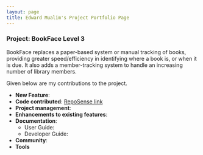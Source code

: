 ```yaml
---
layout: page
title: Edward Mualim's Project Portfolio Page
---
```


### Project: BookFace Level 3

BookFace replaces a paper-based system or manual tracking of books, providing greater speed/efficiency in identifying where a book is, or when it is due. It also adds a member-tracking system to handle an increasing number of library members.

Given below are my contributions to the project.

* **New Feature**:
* **Code contributed**: [RepoSense link]()
* **Project management**:
* **Enhancements to existing features**:
* **Documentation**:
    * User Guide:
    * Developer Guide:
* **Community**:
* **Tools**
